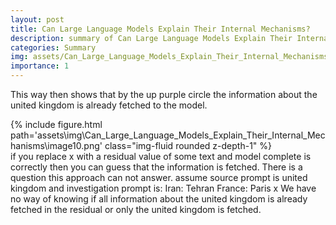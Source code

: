 ```yaml
---
layout: post
title: Can Large Language Models Explain Their Internal Mechanisms?
description: summary of Can Large Language Models Explain Their Internal Mechanisms?
categories: Summary
img: assets/Can_Large_Language_Models_Explain_Their_Internal_Mechanisms/image10.png
importance: 1
---
```

This way then shows that by the up purple circle the information about the united kingdom is already fetched to the model. 
<div class="row">
        <div class="col-sm mt-3 mt-md-0">
            {% include figure.html path='assets\img\Can_Large_Language_Models_Explain_Their_Internal_Mechanisms\image10.png' class="img-fluid rounded z-depth-1" %}
        </div>
    </div>
if you replace x with a residual value of some text and model complete is correctly then you can guess that the information is fetched. There is a question this approach can not answer. assume source prompt is united kingdom and investigation prompt is:
Iran: Tehran
France: Paris
x
We have no way of knowing if all information about the united kingdom is already fetched in the residual or only the united kingdom is fetched. 
